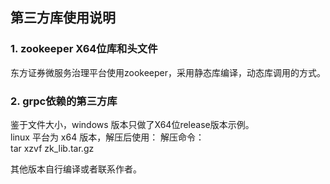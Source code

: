 ## 第三方库使用说明

### 1. zookeeper X64位库和头文件

东方证券微服务治理平台使用zookeeper，采用静态库编译，动态库调用的方式。

### 2. grpc依赖的第三方库

鉴于文件大小，windows 版本只做了X64位release版本示例。  
linux 平台为 x64 版本，解压后使用：
解压命令：  
tar xzvf zk_lib.tar.gz

其他版本自行编译或者联系作者。
